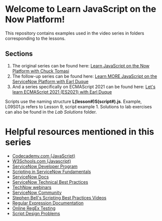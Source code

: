 # Welcome to Learn JavaScript on the Now Platform!

This repository contains examples used in the video series in folders corresponding to the lessons. 

## Sections

1. The original series can be found here: [Learn JavaScript on the Now Platform with Chuck Tomasi](https://www.youtube.com/watch?v=62Nabpb94Jw&list=PL3rNcyAiDYK2_87aRvXEmAyD8M9DARVGK&index=1)
2. The follow-up series can be found here: [Learn MORE JavaScript on the ServiceNow Platform with Earl Duque](https://www.youtube.com/watch?v=OBRQtWk_nvg&list=PL3rNcyAiDYK2_87aRvXEmAyD8M9DARVGK&index=55)
3. And a series specifically on ECMAScript 2021 can be found here: [Let's learn ECMAScript 2021 (ES2021) with Earl Duque](https://www.youtube.com/watch?v=d5gJtBiqcAM&list=PL3rNcyAiDYK1fUOYO83KOfF-NriBRAERV&index=1)

Scripts use the naming structure **L(lesson#)S(script#).js**. 
Example, L09S01.js refers to Lesson 9, script example 1. 
Solutions to lab exercises can also be found in the *Lab Solutions* folder.

# Helpful resources mentioned in this series

* [Codecademy.com (JavaScript)](https://www.codecademy.com/catalog/language/javascript)
* [W3Schools.com (Javascript)](https://www.w3schools.com/js/default.asp)
* [ServiceNow Developer Program](https://developer.servicenow.com)
* [Scripting in ServiceNow Fundamentals](https://www.servicenow.com/services/training-and-certification/scripting-in-servicenow-training.html)
* [ServiceNow Docs](https://docs.servicenow.com)
* [ServiceNow Technical Best Practices](https://developer.servicenow.com/dev.do#!/guides/quebec/now-platform/tpb-guide/scripting_technical_best_practices)
* [TechNow webinars](https://devlink.sn/technow)
* [ServiceNow Community](https://community.servicenow.com)
* [Stephen Bell's Scripting Best Practices Videos](https://www.youtube.com/user/ServiceNowCommunity/search?query=scripting+best+practices)
* [Regular Expression Documentation](https://developer.mozilla.org/en-US/docs/Web/JavaScript/Guide/Regular_expressions)
* [Online RegEx Testing](https://regexr.com/)
* [Script Design Problems](https://codecreative.io/blog/interface-design-patterns-for-script-includes/)
